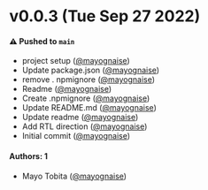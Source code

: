 # v0.0.3 (Tue Sep 27 2022)

#### ⚠️ Pushed to `main`

- project setup ([@mayognaise](https://github.com/mayognaise))
- Update package.json ([@mayognaise](https://github.com/mayognaise))
- remove . npmignore ([@mayognaise](https://github.com/mayognaise))
- Readme ([@mayognaise](https://github.com/mayognaise))
- Create .npmignore ([@mayognaise](https://github.com/mayognaise))
- Update README.md ([@mayognaise](https://github.com/mayognaise))
- Update readme ([@mayognaise](https://github.com/mayognaise))
- Add RTL direction ([@mayognaise](https://github.com/mayognaise))
- Initial commit ([@mayognaise](https://github.com/mayognaise))

#### Authors: 1

- Mayo Tobita ([@mayognaise](https://github.com/mayognaise))
